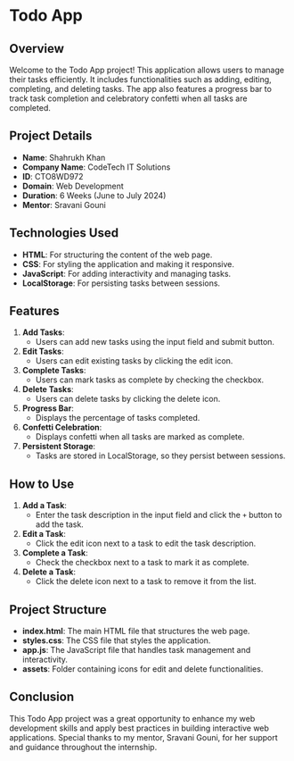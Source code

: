 # Todo App

## Overview

Welcome to the Todo App project! This application allows users to manage their tasks efficiently. It includes functionalities such as adding, editing, completing, and deleting tasks. The app also features a progress bar to track task completion and celebratory confetti when all tasks are completed.

## Project Details

- **Name**: Shahrukh Khan
- **Company Name**: CodeTech IT Solutions
- **ID**: CTO8WD972
- **Domain**: Web Development
- **Duration**: 6 Weeks (June to July 2024)
- **Mentor**: Sravani Gouni

## Technologies Used

- **HTML**: For structuring the content of the web page.
- **CSS**: For styling the application and making it responsive.
- **JavaScript**: For adding interactivity and managing tasks.
- **LocalStorage**: For persisting tasks between sessions.

## Features

1. **Add Tasks**: 
    - Users can add new tasks using the input field and submit button.
2. **Edit Tasks**: 
    - Users can edit existing tasks by clicking the edit icon.
3. **Complete Tasks**: 
    - Users can mark tasks as complete by checking the checkbox.
4. **Delete Tasks**: 
    - Users can delete tasks by clicking the delete icon.
5. **Progress Bar**: 
    - Displays the percentage of tasks completed.
6. **Confetti Celebration**: 
    - Displays confetti when all tasks are marked as complete.
7. **Persistent Storage**: 
    - Tasks are stored in LocalStorage, so they persist between sessions.

## How to Use

1. **Add a Task**: 
    - Enter the task description in the input field and click the `+` button to add the task.
2. **Edit a Task**: 
    - Click the edit icon next to a task to edit the task description.
3. **Complete a Task**: 
    - Check the checkbox next to a task to mark it as complete.
4. **Delete a Task**: 
    - Click the delete icon next to a task to remove it from the list.

## Project Structure

- **index.html**: The main HTML file that structures the web page.
- **styles.css**: The CSS file that styles the application.
- **app.js**: The JavaScript file that handles task management and interactivity.
- **assets**: Folder containing icons for edit and delete functionalities.

## Conclusion

This Todo App project was a great opportunity to enhance my web development skills and apply best practices in building interactive web applications. Special thanks to my mentor, Sravani Gouni, for her support and guidance throughout the internship.

